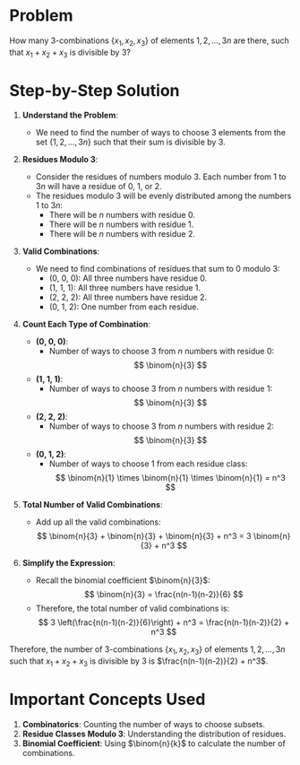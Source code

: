 # Problem
How many 3-combinations $\{x_1, x_2, x_3\}$ of elements $1, 2, \ldots, 3n$ are there, such that $x_1 + x_2 + x_3$ is divisible by 3?

# Step-by-Step Solution

1. **Understand the Problem**:
    - We need to find the number of ways to choose 3 elements from the set $\{1, 2, \ldots, 3n\}$ such that their sum is divisible by 3.

2. **Residues Modulo 3**:
    - Consider the residues of numbers modulo 3. Each number from 1 to $3n$ will have a residue of 0, 1, or 2.
    - The residues modulo 3 will be evenly distributed among the numbers 1 to $3n$:
        - There will be $n$ numbers with residue 0.
        - There will be $n$ numbers with residue 1.
        - There will be $n$ numbers with residue 2.

3. **Valid Combinations**:
    - We need to find combinations of residues that sum to 0 modulo 3:
        - (0, 0, 0): All three numbers have residue 0.
        - (1, 1, 1): All three numbers have residue 1.
        - (2, 2, 2): All three numbers have residue 2.
        - (0, 1, 2): One number from each residue.

4. **Count Each Type of Combination**:
    - **(0, 0, 0)**:
        - Number of ways to choose 3 from $n$ numbers with residue 0:
        $$
        \binom{n}{3}
        $$
    - **(1, 1, 1)**:
        - Number of ways to choose 3 from $n$ numbers with residue 1:
        $$
        \binom{n}{3}
        $$
    - **(2, 2, 2)**:
        - Number of ways to choose 3 from $n$ numbers with residue 2:
        $$
        \binom{n}{3}
        $$
    - **(0, 1, 2)**:
        - Number of ways to choose 1 from each residue class:
        $$
        \binom{n}{1} \times \binom{n}{1} \times \binom{n}{1} = n^3
        $$

5. **Total Number of Valid Combinations**:
    - Add up all the valid combinations:
    $$
    \binom{n}{3} + \binom{n}{3} + \binom{n}{3} + n^3 = 3 \binom{n}{3} + n^3
    $$

6. **Simplify the Expression**:
    - Recall the binomial coefficient $\binom{n}{3}$:
    $$
    \binom{n}{3} = \frac{n(n-1)(n-2)}{6}
    $$
    - Therefore, the total number of valid combinations is:
    $$
    3 \left(\frac{n(n-1)(n-2)}{6}\right) + n^3 = \frac{n(n-1)(n-2)}{2} + n^3
    $$

Therefore, the number of 3-combinations $\{x_1, x_2, x_3\}$ of elements $1, 2, \ldots, 3n$ such that $x_1 + x_2 + x_3$ is divisible by 3 is $\frac{n(n-1)(n-2)}{2} + n^3$.

# Important Concepts Used
1. **Combinatorics**: Counting the number of ways to choose subsets.
2. **Residue Classes Modulo 3**: Understanding the distribution of residues.
3. **Binomial Coefficient**: Using $\binom{n}{k}$ to calculate the number of combinations.
